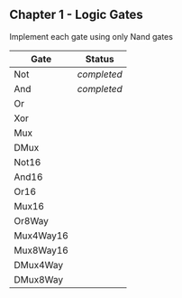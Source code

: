 ## Chapter 1 - Logic Gates

Implement each gate using only Nand gates

| Gate     | Status      |
|----------|:-----------:|
|Not       | _completed_ |
|And       | _completed_ |
|Or        |             |
|Xor       |             |
|Mux       |             |
|DMux      |             |
|Not16     |             |
|And16     |             |
|Or16      |             |
|Mux16     |             |
|Or8Way    |             |
|Mux4Way16 |             |
|Mux8Way16 |             |
|DMux4Way  |             |
|DMux8Way  |             |
